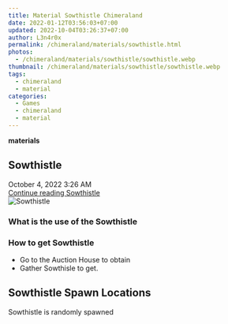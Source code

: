 ```yaml
---
title: Material Sowthistle Chimeraland
date: 2022-01-12T03:56:03+07:00
updated: 2022-10-04T03:26:37+07:00
author: L3n4r0x
permalink: /chimeraland/materials/sowthistle.html
photos:
  - /chimeraland/materials/sowthistle/sowthistle.webp
thumbnail: /chimeraland/materials/sowthistle/sowthistle.webp
tags:
  - chimeraland
  - material
categories:
  - Games
  - chimeraland
  - material
---
```


<section id="bootstrap-wrapper">
  <link
    rel="stylesheet"
    href="https://rawcdn.githack.com/dimaslanjaka/Web-Manajemen/0c3b5aa1813bd4abcd2c11bf3e37928b15c28664/css/bootstrap-5-3-0-alpha3-wrapper.css"
  />
  <div
    class="row g-0 border rounded overflow-hidden flex-md-row mb-4 shadow-sm position-relative bg-light text-dark"
  >
    <div class="col p-4 d-flex flex-column position-static">
      <strong class="d-inline-block mb-2 text-success">materials</strong>
      <h2 class="mb-0">Sowthistle</h2>
      <div class="mb-1 text-muted">October 4, 2022 3:26 AM</div>
      <a
        href="/chimeraland/materials/sowthistle.html"
        class="stretched-link d-none"
        >Continue reading Sowthistle</a
      >
    </div>
    <div class="col-auto d-none d-lg-block">
      <img
        src="/chimeraland/materials/sowthistle/sowthistle.webp"
        alt="Sowthistle"
      />
    </div>
  </div>
  <div class="row bg-light text-dark">
    <div class="col-lg-6 col-12 mb-2">
      <div class="card">
        <div class="card-body">
          <h3 class="card-title">What is the use of the Sowthistle</h3>
          <div class="card-text"><ul></ul></div>
        </div>
      </div>
    </div>
    <div class="col-lg-6 col-12 mb-2">
      <div class="card">
        <div class="card-body">
          <h3 class="card-title">How to get Sowthistle</h3>
          <div class="card-text">
            <ul>
              <li>Go to the Auction House to obtain</li>
              <li>Gather Sowthisle to get.</li>
            </ul>
          </div>
        </div>
      </div>
    </div>
    <div class="col-12 mb-2">
      <h2>Sowthistle Spawn Locations</h2>
      <p>Sowthistle is randomly spawned</p>
    </div>
  </div>
</section>